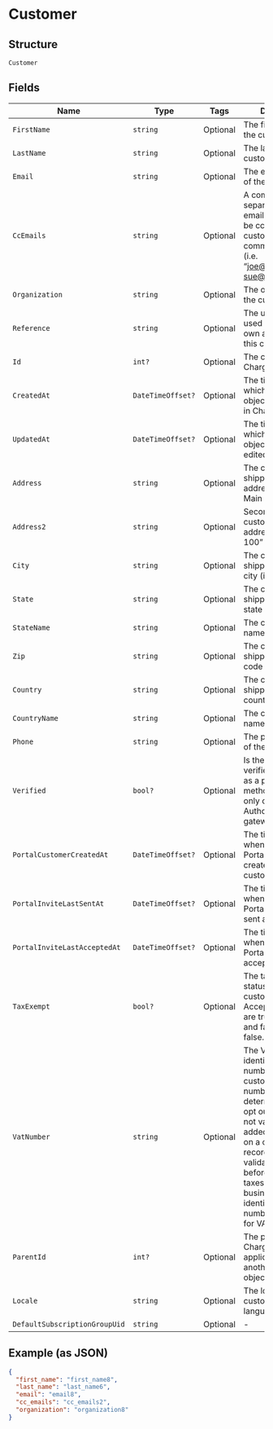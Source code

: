 
# Customer

## Structure

`Customer`

## Fields

| Name | Type | Tags | Description |
|  --- | --- | --- | --- |
| `FirstName` | `string` | Optional | The first name of the customer |
| `LastName` | `string` | Optional | The last name of the customer |
| `Email` | `string` | Optional | The email address of the customer |
| `CcEmails` | `string` | Optional | A comma-separated list of emails that should be cc’d on all customer communications (i.e. “joe@example.com, sue@example.com”) |
| `Organization` | `string` | Optional | The organization of the customer |
| `Reference` | `string` | Optional | The unique identifier used within your own application for this customer |
| `Id` | `int?` | Optional | The customer ID in Chargify |
| `CreatedAt` | `DateTimeOffset?` | Optional | The timestamp in which the customer object was created in Chargify |
| `UpdatedAt` | `DateTimeOffset?` | Optional | The timestamp in which the customer object was last edited |
| `Address` | `string` | Optional | The customer’s shipping street address (i.e. “123 Main St.”) |
| `Address2` | `string` | Optional | Second line of the customer’s shipping address i.e. “Apt. 100” |
| `City` | `string` | Optional | The customer’s shipping address city (i.e. “Boston”) |
| `State` | `string` | Optional | The customer’s shipping address state (i.e. “MA”) |
| `StateName` | `string` | Optional | The customer's full name of state |
| `Zip` | `string` | Optional | The customer’s shipping address zip code (i.e. “12345”) |
| `Country` | `string` | Optional | The customer shipping address country |
| `CountryName` | `string` | Optional | The customer's full name of country |
| `Phone` | `string` | Optional | The phone number of the customer |
| `Verified` | `bool?` | Optional | Is the customer verified to use ACH as a payment method. Available only on Authorize.Net gateway |
| `PortalCustomerCreatedAt` | `DateTimeOffset?` | Optional | The timestamp of when the Billing Portal entry was created at for the customer |
| `PortalInviteLastSentAt` | `DateTimeOffset?` | Optional | The timestamp of when the Billing Portal invite was last sent at |
| `PortalInviteLastAcceptedAt` | `DateTimeOffset?` | Optional | The timestamp of when the Billing Portal invite was last accepted |
| `TaxExempt` | `bool?` | Optional | The tax exempt status for the customer. Acceptable values are true or 1 for true and false or 0 for false. |
| `VatNumber` | `string` | Optional | The VAT business identification number for the customer. This number is used to determine VAT tax opt out rules. It is not validated when added or updated on a customer record. Instead, it is validated via VIES before calculating taxes. Only valid business identification numbers will allow for VAT opt out. |
| `ParentId` | `int?` | Optional | The parent ID in Chargify if applicable. Parent is another Customer object. |
| `Locale` | `string` | Optional | The locale for the customer to identify language-region |
| `DefaultSubscriptionGroupUid` | `string` | Optional | - |

## Example (as JSON)

```json
{
  "first_name": "first_name8",
  "last_name": "last_name6",
  "email": "email8",
  "cc_emails": "cc_emails2",
  "organization": "organization8"
}
```

